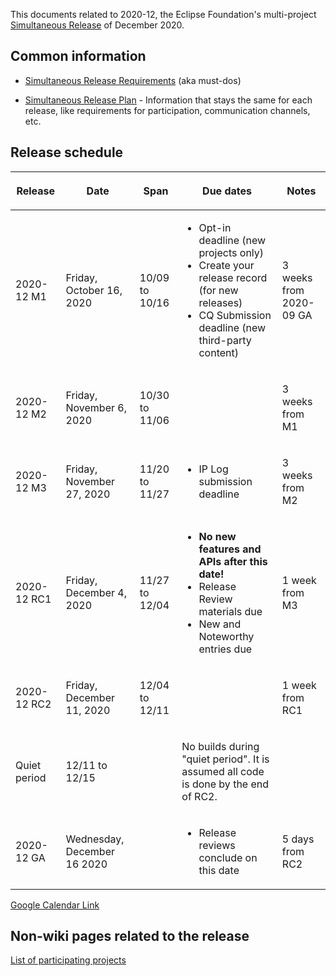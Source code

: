This documents related to 2020-12, the Eclipse Foundation's
multi-project [Simultaneous Release](../Simultaneous_Release.md) of
December 2020.

## Common information

-   [Simultaneous Release
    Requirements](Simultaneous_Release_Requirements.md)
    (aka must-dos)

<!-- -->

-   [Simultaneous Release
    Plan](Simultaneous_Release_Plan.md) - Information
    that stays the same for each release, like requirements for
    participation, communication channels, etc.

## Release schedule

<table>
<thead>
<tr class="header">
<th><p>Release</p></th>
<th><p>Date</p></th>
<th><p>Span</p></th>
<th><p>Due dates</p></th>
<th><p>Notes</p></th>
</tr>
</thead>
<tbody>
<tr class="odd">
<td><p>2020-12 M1</p></td>
<td><p>Friday, October 16, 2020</p></td>
<td><p>10/09 to 10/16</p></td>
<td><ul>
<li>Opt-in deadline (new projects only)</li>
<li>Create your release record (for new releases)</li>
<li>CQ Submission deadline (new third-party content)</li>
</ul></td>
<td><p>3 weeks from 2020-09 GA</p></td>
</tr>
<tr class="even">
<td><p>2020-12 M2</p></td>
<td><p>Friday, November 6, 2020</p></td>
<td><p>10/30 to 11/06</p></td>
<td></td>
<td><p>3 weeks from M1</p></td>
</tr>
<tr class="odd">
<td><p>2020-12 M3</p></td>
<td><p>Friday, November 27, 2020</p></td>
<td><p>11/20 to 11/27</p></td>
<td><ul>
<li>IP Log submission deadline</li>
</ul></td>
<td><p>3 weeks from M2</p></td>
</tr>
<tr class="even">
<td><p>2020-12 RC1</p></td>
<td><p>Friday, December 4, 2020</p></td>
<td><p>11/27 to 12/04</p></td>
<td><ul>
<li><strong>No new features and APIs after this date!</strong></li>
<li>Release Review materials due</li>
<li>New and Noteworthy entries due</li>
</ul></td>
<td><p>1 week from M3</p></td>
</tr>
<tr class="odd">
<td><p>2020-12 RC2</p></td>
<td><p>Friday, December 11, 2020</p></td>
<td><p>12/04 to 12/11</p></td>
<td></td>
<td><p>1 week from RC1</p></td>
</tr>
<tr class="even">
<td><p>Quiet period</p></td>
<td><p>12/11 to 12/15</p></td>
<td></td>
<td><p>No builds during "quiet period". It is assumed all code is done
by the end of RC2.</p></td>
<td></td>
</tr>
<tr class="odd">
<td><p>2020-12 GA</p></td>
<td><p>Wednesday, December 16 2020</p></td>
<td></td>
<td><ul>
<li>Release reviews conclude on this date</li>
</ul></td>
<td><p>5 days from RC2</p></td>
</tr>
</tbody>
</table>

<!-- googlecalendar width="600" height="400" title="Planning Council Calendar">gchs7nm4nvpm837469ddj9tjlk@group.calendar.google.com&dates=20201201%2F20201231</googlecalendar -->
[Google Calendar Link](https://calendar.google.com/calendar/embed?src=gchs7nm4nvpm837469ddj9tjlk@group.calendar.google.com&dates=20201201%2F20201231&hl=en&mode=AGENDA)

## Non-wiki pages related to the release

[List of participating
projects](https://projects.eclipse.org/releases/2020-12)

